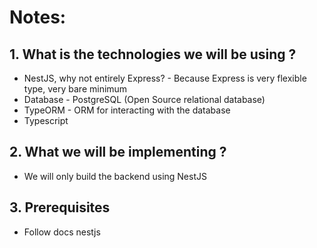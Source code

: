 # Notes:

## 1.  What is the technologies we will be using ?
 - NestJS, why not entirely Express? - Because Express is very flexible type, very bare minimum
 - Database - PostgreSQL (Open Source relational database)
 - TypeORM - ORM for interacting with the database
 - Typescript

## 2. What we will be implementing ?
- We will only build the backend using NestJS

## 3. Prerequisites
- Follow docs nestjs